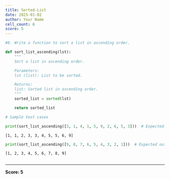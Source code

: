 ```yaml
---
title: Sorted-List
date: 2025-01-02
author: Your Name
cell_count: 6
score: 5
---
```


```python
#8. Write a function to sort a list in ascending order.
```


```python
def sort_list_ascending(lst):
    """
    Sort a list in ascending order.

    Parameters:
    lst (list): List to be sorted.

    Returns:
    list: Sorted list in ascending order.
    """
    sorted_list = sorted(lst)

    return sorted_list
```


```python
# Sample test cases
```


```python
print(sort_list_ascending([3, 1, 4, 1, 5, 9, 2, 6, 5, 3]))  # Expected output: [1, 1, 2, 3, 3, 4, 5, 5, 6, 9]
```

    [1, 1, 2, 3, 3, 4, 5, 5, 6, 9]



```python
print(sort_list_ascending([9, 8, 7, 6, 5, 4, 3, 2, 1]))  # Expected output: [1, 2, 3, 4, 5, 6, 7, 8, 9]
```

    [1, 2, 3, 4, 5, 6, 7, 8, 9]



```python

```


---
**Score: 5**

